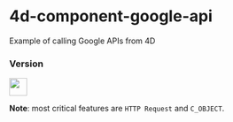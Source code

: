 # 4d-component-google-api
Example of calling Google APIs from 4D

### Version

<img src="https://cloud.githubusercontent.com/assets/1725068/18940648/2192ddba-8645-11e6-864d-6d5692d55717.png" width="32" height="32" />

**Note**: most critical features are ``HTTP Request`` and ``C_OBJECT``.
